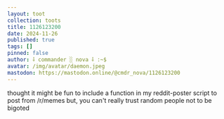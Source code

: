 ```yaml
---
layout: toot
collection: toots
title: 1126123200
date: 2024-11-26
published: true
tags: []
pinned: false
author: ⸸ commander ░ nova ⸸ :~$
avatar: /img/avatar/daemon.jpeg
mastodon: https://mastodon.online/@cmdr_nova/1126123200
---
```


thought it might be fun to include a function in my reddit-poster script to post from /r/memes but, you can't really trust random people not to be bigoted

